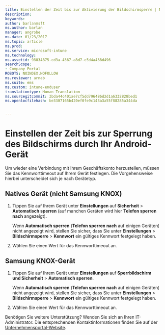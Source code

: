 ```yaml
---
title: Einstellen der Zeit bis zur Aktivierung der Bildschirmsperre | Microsoft-Dokumentation
description: 
keywords: 
author: barlanmsft
ms.author: barlan
manager: angrobe
ms.date: 01/23/2017
ms.topic: article
ms.prod: 
ms.service: microsoft-intune
ms.technology: 
ms.assetid: 98034875-cd3a-4367-a8d7-c5d4a438d496
searchScope:
- Company Portal
ROBOTS: NOINDEX,NOFOLLOW
ms.reviewer: arnab
ms.suite: ems
ms.custom: intune-enduser
translationtype: Human Translation
ms.sourcegitcommit: 3bda44c401ae7cf5dd796486d2d1a6332828bed1
ms.openlocfilehash: be3307165b420ef0fe9c143a3a55f88285a344da


---
```


# <a name="how-to-set-the-amount-of-time-before-your-android-device-locks-its-screen"></a>Einstellen der Zeit bis zur Sperrung des Bildschirms durch Ihr Android-Gerät

Um wieder eine Verbindung mit Ihrem Geschäftskonto herzustellen, müssen Sie das Kennworttimeout auf Ihrem Gerät festlegen. Die Vorgehensweise hierbei unterscheidet sich je nach Gerätetyp.

## <a name="native-non-samsung-knox-device"></a>Natives Gerät (nicht Samsung KNOX)

1.  Tippen Sie auf Ihrem Gerät unter **Einstellungen** auf **Sicherheit** &gt; **Automatisch sperren** (auf manchen Geräten wird hier **Telefon sperren nach** angezeigt).

    Wenn **Automatisch sperren** (**Telefon sperren nach** auf einigen Geräten) nicht angezeigt wird, stellen Sie sicher, dass Sie unter **Einstellungen** &gt; **Bildschirmsperre** &gt; **Kennwort** ein gültiges Kennwort festgelegt haben.

2.  Wählen Sie einen Wert für das Kennworttimeout an.

## <a name="samsung-knox-device"></a>Samsung KNOX-Gerät

1.  Tippen Sie auf Ihrem Gerät unter **Einstellungen** auf **Sperrbildschirm und Sicherheit** &gt; **Automatisch sperren**.

    Wenn **Automatisch sperren** (**Telefon sperren nach** auf einigen Geräten) nicht angezeigt wird, stellen Sie sicher, dass Sie unter **Einstellungen** &gt; **Bildschirmsperre** &gt; **Kennwort** ein gültiges Kennwort festgelegt haben.

2.  Wählen Sie einen Wert für das Kennworttimeout an.

Benötigen Sie weitere Unterstützung? Wenden Sie sich an Ihren IT-Administrator. Die entsprechenden Kontaktinformationen finden Sie auf der [Unternehmensportal-Website](http://portal.manage.microsoft.com).



<!--HONumber=Jan17_HO4-->


